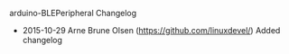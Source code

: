 arduino-BLEPeripheral Changelog

- 2015-10-29 Arne Brune Olsen (https://github.com/linuxdevel/) Added changelog